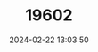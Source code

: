 ---
title: "19602"
category: "Rhinopoma muscatellum"
draft: false
date: 2024-02-22 13:03:50
languages:
  English: ["Small Mouse-tailed Bat"]
---